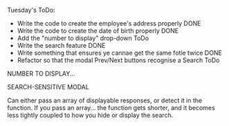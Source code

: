 Tuesday's ToDo:

- Write the code to create the employee's address properly              DONE
- Write the code to create the date of birth properly                   DONE
- Add the "number to display" drop-down                             ToDo
- Write the search feature                                              DONE
- Write something that ensures ye cannae get the same fotie twice       DONE
- Refactor so that the modal Prev/Next buttons recognise a Search   ToDo


NUMBER TO DISPLAY...


SEARCH-SENSITIVE MODAL

Can either pass an array of displayable responses, or detect it in the function.
If you pass an array... the function gets shorter, and it becomes less tightly coupled to how
you hide or display the search.